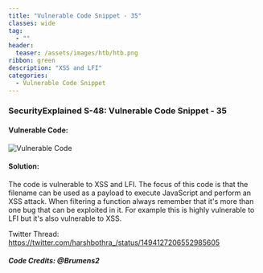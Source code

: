 ```yaml
---
title: "Vulnerable Code Snippet - 35"
classes: wide
tag: 
  - ""
header:
  teaser: /assets/images/htb/htb.png
ribbon: green
description: "XSS and LFI"
categories:
  - Vulnerable Code Snippet
---
```

### SecurityExplained S-48: Vulnerable Code Snippet - 35

#### Vulnerable Code: 

![Vulnerable Code](https://raw.githubusercontent.com/harsh-bothra/SecurityExplained/main/media/code-35.jpg)


#### Solution: 

The code is vulnerable to XSS and LFI. The focus of this code is that the filename can be used as a payload to execute JavaScript and perform an XSS attack. 
When filtering a function always remember that it's more than one bug that can be exploited in it. For example this is highly vulnerable to LFI but it's also vulnerable to XSS.

Twitter Thread: https://twitter.com/harshbothra_/status/1494127206552985605

##### Code Credits: @Brumens2 
 
